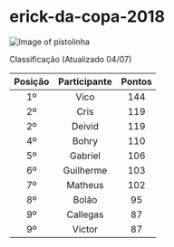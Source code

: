 # erick-da-copa-2018

![Image of pistolinha](https://mhmcdn.ynvolve.net/?w=750&h=450&quality=100&clipping=landscape&url=//manualdohomemmoderno.com.br/files/2018/06/canarinho-pistola-2.jpg&hash=7f6edc49001a3e9253b2fadda408e1719063b87e87407c32ed88525aca2c8318)

Classificação (Atualizado 04/07)

| Posição | Participante | Pontos | 
| :----: | :----: | :----: | 
| 1º | Vico | 144 |
| 2º | Cris | 119 |
| 2º | Deivid | 119 |
| 4º | Bohry | 110 |
| 5º | Gabriel | 106 |
| 6º | Guilherme | 103 |
| 7º | Matheus | 102 |
| 8º | Bolão | 95 |
| 9º | Callegas | 87 |
| 9º | Victor | 87 |






